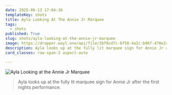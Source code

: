 ```yaml
---
date: 2025-06-13 17:04:16
templateKey: shots
title: Ayla Looking At The Annie Jr Marquee
tags:
  - shots
published: True
slug: shots/ayla-looking-at-the-annie-jr-marquee
image: https://dropper.wayl.one/api/file/3bf8cd7c-6f58-4a2c-b96f-470e2aa72b43.webp
description: Ayla looks up at the fully lit marquee sign for Annie Jr after the first nights performance.
card_classes: row-span-2 aspect-auto

---
```


![Ayla Looking at the Annie Jr Marquee](https://dropper.wayl.one/api/file/3bf8cd7c-6f58-4a2c-b96f-470e2aa72b43.webp)

> Ayla looks up at the fully lit marquee sign for Annie Jr after the first nights performance.
